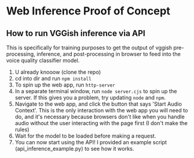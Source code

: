 # Web Inference Proof of Concept

## How to run VGGish inference via API
This is specifically for training purposes to get the output of vggish pre-processing, inference, and post-processing in browser to feed into the voice quality classifier model.

1. U already knooow (clone the repo)
2. cd into dir and run ```npm install```
3. To spin up the web app, run ```http-server```
4. In a separate terminal window, run ```node server.cjs``` to spin up the server. If this gives you a problem, try updating ```node``` and ```npm```.
5. Navigate to the web app, and click the button that says 'Start Audio Context'. This is the only interaction with the web app you will need to do, and it's necessary because browsers don't like when you handle audio without the user interacting with the page first (I don't make the rules)
6. Wait for the model to be loaded before making a request.
7. You can now start using the API! I provided an example script (api_inference_example.py) to see how it works.
